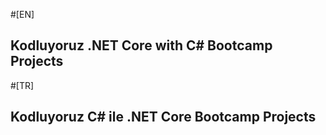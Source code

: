 #[EN]
## Kodluyoruz .NET Core with C# Bootcamp Projects

#[TR]
## Kodluyoruz C# ile .NET Core Bootcamp Projects
